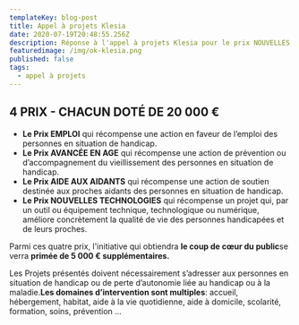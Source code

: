 ```yaml
---
templateKey: blog-post
title: Appel à projets Klesia
date: 2020-07-19T20:48:55.256Z
description: Réponse à l'appel à projets Klesia pour le prix NOUVELLES TECHNOLOGIES.
featuredimage: /img/ok-klesia.png
published: false
tags:
  - appel à projets
---
```


## 4 PRIX - CHACUN DOTÉ DE 20 000 €

- **Le Prix EMPLOI** qui récompense une action en faveur de l’emploi des personnes en situation de handicap.
- **Le Prix AVANCÉE EN AGE** qui récompense une action de prévention ou d’accompagnement du vieillissement des personnes en situation de handicap.
- **Le Prix AIDE AUX AIDANTS** qui récompense une action de soutien destinée aux proches aidants des personnes en situation de handicap.
- **Le Prix NOUVELLES TECHNOLOGIES** qui récompense un projet qui, par un outil ou équipement technique, technologique ou numérique, améliore concrètement la qualité de vie des personnes handicapées et de leurs proches.

Parmi ces quatre prix, l'initiative qui obtiendra **le coup de cœur du public**se verra **primée de 5 000 € supplémentaires.**

Les Projets présentés doivent nécessairement s’adresser aux personnes en situation de handicap ou de perte d’autonomie liée au handicap ou à la maladie.**Les domaines d’intervention sont multiples**: accueil, hébergement, habitat, aide à la vie quotidienne, aide à domicile, scolarité, formation, soins, prévention …
